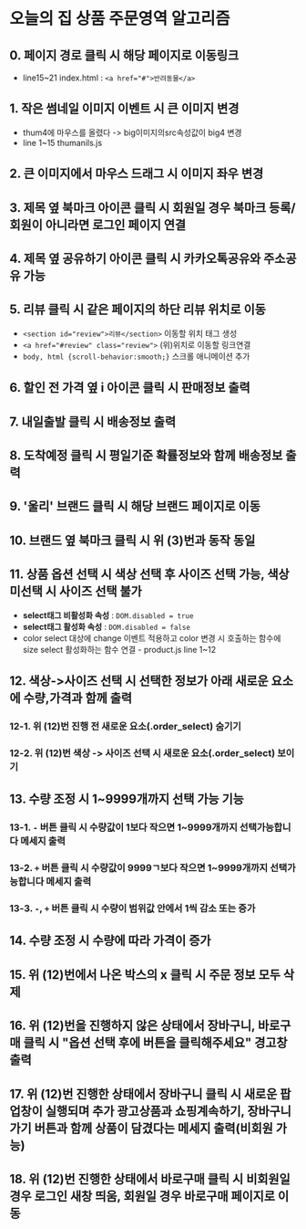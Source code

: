 # 오늘의 집 상품 주문영역 알고리즘
## 0. 페이지 경로 클릭 시 해당 페이지로 이동링크
* line15~21 index.html : `<a href="#">반려동물</a>`
## 1. 작은 썸네일 이미지 이벤트 시 큰 이미지 변경
* thum4에 마우스를 올렸다 -> big이미지의src속성값이 big4 변경
* line 1~15 thumanils.js
## 2. 큰 이미지에서 마우스 드래그 시 이미지 좌우 변경
## 3. 제목 옆 북마크 아이콘 클릭 시 회원일 경우 북마크 등록/ 회원이 아니라면 로그인 페이지 연결
## 4. 제목 옆 공유하기 아이콘 클릭 시 카카오톡공유와 주소공유 가능
## 5. 리뷰 클릭 시 같은 페이지의 하단 리뷰 위치로 이동
* `<section id="review">리뷰</section>` 이동할 위치 태그 생성
* `<a href="#review" class="review">` (위)위치로 이동할 링크연결
* `body, html {scroll-behavior:smooth;}` 스크롤 애니메이션 추가
## 6. 할인 전 가격 옆 i 아이콘 클릭 시 판매정보 출력
## 7. 내일출발 클릭 시 배송정보 출력
## 8. 도착예정 클릭 시 평일기준 확률정보와 함께 배송정보 출력
## 9. '울리' 브랜드 클릭 시 해당 브랜드 페이지로 이동
## 10. 브랜드 옆 북마크 클릭 시 위 (3)번과 동작 동일
## 11. 상품 옵션 선택 시 색상 선택 후 사이즈 선택 가능, 색상 미선택 시 사이즈 선택 불가
* **select태그 비활성화 속성** : `DOM.disabled = true`
* **select태그 활성화 속성** : `DOM.disabled = false`
* color select 대상에 change 이벤트 적용하고 color 변경 시 호출하는 함수에 size select 활성화하는 함수 연결 - product.js line 1~12
## 12. 색상->사이즈 선택 시 선택한 정보가 아래 새로운 요소에 수량,가격과 함께 출력
### 12-1. 위 (12)번 진행 전 새로운 요소(.order_select) 숨기기
### 12-2. 위 (12)번 색상 -> 사이즈 선택 시 새로운 요소(.order_select) 보이기
## 13. 수량 조정 시 1~9999개까지 선택 가능 기능
### 13-1. `-` 버튼 클릭 시 수량값이 1보다 작으면 1~9999개까지 선택가능합니다 메세지 출력
### 13-2. `+` 버튼 클릭 시 수량값이 9999ㄱ보다 작으면 1~9999개까지 선택가능합니다 메세지 출력
### 13-3. `-`, `+` 버튼 클릭 시 수량이 범위값 안에서 1씩 감소 또는 증가

## 14. 수량 조정 시 수량에 따라 가격이 증가
## 15. 위 (12)번에서 나온 박스의 x 클릭 시 주문 정보 모두 삭제
## 16. 위 (12)번을 진행하지 않은 상태에서 장바구니, 바로구매 클릭 시 "옵션 선택 후에 버튼을 클릭해주세요" 경고창 출력
## 17. 위 (12)번 진행한 상태에서 장바구니 클릭 시 새로운 팝업창이 실행되며 추가 광고상품과 쇼핑계속하기, 장바구니 가기 버튼과 함께 상품이 담겼다는 메세지 출력(비회원 가능)
## 18. 위 (12)번 진행한 상태에서 바로구매 클릭 시 비회원일 경우 로그인 새창 띄움, 회원일 경우 바로구매 페이지로 이동
